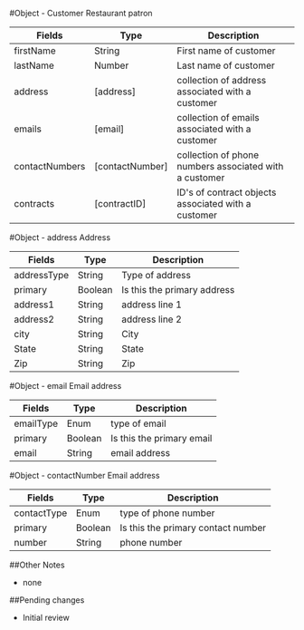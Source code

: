 #Object - Customer
Restaurant patron

| Fields        | Type           | Description
| ------------- | -------        | ------------|
| firstName     | String         | First name of customer |
| lastName      | Number         | Last name of customer |
| address       | [address]      | collection of address associated with a customer |
| emails        | [email]        | collection of emails associated with a customer |
| contactNumbers| [contactNumber]| collection of phone numbers associated with a customer |
| contracts     | [contractID]   | ID's of contract objects associated with a customer |

#Object - address
Address

| Fields        | Type           | Description
| ------------- | -------        | ------------|
| addressType   | String         | Type of address |
| primary       | Boolean        | Is this the primary address |
| address1      | String         | address line 1 |
| address2      | String         | address line 2 |
| city          | String         | City |
| State         | String         | State |
| Zip           | String         | Zip |

#Object - email
Email address

| Fields        | Type           | Description
| ------------- | -------        | ------------|
| emailType     | Enum           | type of email |
| primary       | Boolean        | Is this the primary email |
| email         | String         | email address |

#Object - contactNumber
Email address

| Fields        | Type           | Description
| ------------- | -------        | ------------|
| contactType   | Enum           | type of phone number |
| primary       | Boolean        | Is this the primary contact number |
| number        | String         | phone number |

##Other Notes
 - none
  
##Pending changes

  - Initial review

